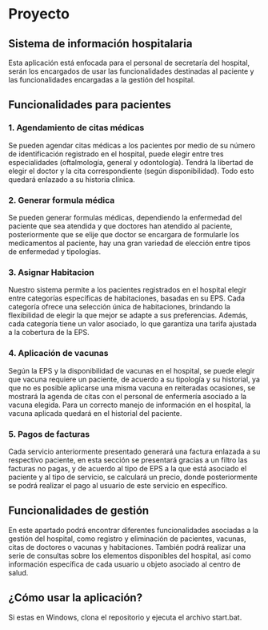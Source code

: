 

# Proyecto

## **Sistema de información hospitalaria**

Esta aplicación está enfocada para el personal de secretaría del hospital, serán los encargados de 
usar las funcionalidades destinadas al paciente y las funcionalidades encargadas a la gestión del hospital.

## Funcionalidades para pacientes

### 1. Agendamiento de citas médicas

Se pueden agendar citas médicas a los pacientes por medio de su número de identificación registrado en el hospital, 
puede elegir entre tres especialidades (oftalmología, general y odontología). Tendrá la libertad de elegir el doctor y la cita correspondiente (según disponibilidad). Todo esto quedará enlazado a su historia clínica.

### 2. Generar formula médica

Se pueden generar formulas médicas, dependiendo la enfermedad del paciente que sea atendida y que doctores han atendido al paciente, 
posteriormente que se elije que doctor se encargara de formularle los medicamentos al paciente, hay una gran variedad de elección entre
tipos de enfermedad y tipologías.

### 3. Asignar Habitacion

Nuestro sistema permite a los pacientes registrados en el hospital elegir entre categorías específicas de habitaciones, basadas en su EPS. 
Cada categoría ofrece una selección única de habitaciones, brindando la flexibilidad de elegir la que mejor se adapte a sus preferencias. 
Además, cada categoría tiene un valor asociado, lo que garantiza una tarifa ajustada a la cobertura de la EPS.


### 4. Aplicación de vacunas

Según la EPS y la disponibilidad de vacunas en el hospital, se puede elegir que vacuna requiere un paciente, de acuerdo a su tipología y su historial, ya
que no es posible aplicarse una misma vacuna en reiteradas ocasiones, se mostrará la agenda de citas con el personal de enfermería asociado a la 
vacuna elegida. Para un correcto manejo de información en el hospital, la vacuna aplicada quedará en el historial del paciente.

### 5. Pagos de facturas

Cada servicio anteriormente presentado generará una factura enlazada a su respectivo paciente, en esta sección se presentará gracias a un filtro las facturas no pagas,
y de acuerdo al tipo de EPS a la que está asociado el paciente y al tipo de servicio, se calculará un precio, donde posteriormente se podrá realizar el pago al usuario de 
este servicio en específico.

## Funcionalidades de gestión

En este apartado podrá encontrar diferentes funcionalidades asociadas a la gestión del hospital, como registro y eliminación de pacientes, vacunas, citas de doctores o vacunas y habitaciones.
También podrá realizar una serie de consultas sobre los elementos disponibles del hospital, así como información específica de cada usuario u objeto asociado al centro de salud.

## ¿Cómo usar la aplicación?

Si estas en Windows, clona el repositorio y ejecuta el archivo start.bat.

